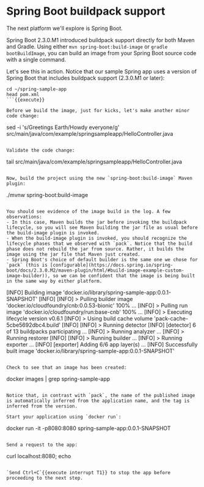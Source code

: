 # Spring Boot buildpack support

The next platform we'll explore is Spring Boot.
 
Spring Boot 2.3.0.M1 introduced buildpack support directly for both Maven and Gradle. Using either `mvn spring-boot:build-image` or `gradle bootBuildImage`, you can build an image from your Spring Boot source code with a single command.

Let's see this in action. Notice that our sample Spring app uses a version of Spring Boot that includes buildpack support (2.3.0.M1 or later): 
```
cd ~/spring-sample-app
head pom.xml 
```{{execute}}

Before we build the image, just for kicks, let's make another minor code change:
```
sed -i 's/Greetings Earth/Howdy everyone/g' src/main/java/com/example/springsampleapp/HelloController.java
```{{execute}}

Validate the code change:
```
tail src/main/java/com/example/springsampleapp/HelloController.java
```{{execute}}

Now, build the project using the new `spring-boot:build-image` Maven plugin:
```
./mvnw spring-boot:build-image
```{{execute}}

You should see evidence of the image build in the log. A few observations:
- In this case, Maven builds the jar before invoking the buildpack lifecycle, so you will see Maven building the jar file as usual before the build-image plugin is invoked. 
- When the build-image plugin is invoked, you should recognize the lifecycle phases that we observed with `pack`. Notice that the build phase does not rebuild the jar from source. Rather, it builds the image using the jar file that Maven just created.
- Spring Boot's choice of default builder is the same one we chose for `pack` (this is [configurable](https://docs.spring.io/spring-boot/docs/2.3.0.M2/maven-plugin/html/#build-image-example-custom-image-builder)), so we can be confident that the image is being built in the same way by either platform.
```
[INFO] Building image 'docker.io/library/spring-sample-app:0.0.1-SNAPSHOT'
[INFO]
[INFO]  > Pulling builder image 'docker.io/cloudfoundry/cnb:0.0.53-bionic' 100%
...
[INFO]  > Pulling run image 'docker.io/cloudfoundry/run:base-cnb' 100%
...
[INFO]  > Executing lifecycle version v0.6.1
[INFO]  > Using build cache volume 'pack-cache-5cbe5692dbc4.build'
[INFO]
[INFO]  > Running detector
[INFO]     [detector]    6 of 13 buildpacks participating
...
[INFO]  > Running analyzer
...
[INFO]  > Running restorer
[INFO]
[INFO]  > Running builder
...
[INFO]  > Running exporter
...
[INFO]     [exporter]    Adding 6/6 app layer(s)
...
[INFO] Successfully built image 'docker.io/library/spring-sample-app:0.0.1-SNAPSHOT'
```

Check to see that an image has been created:
```
docker images | grep spring-sample-app
```{{execute}}

Notice that, in contrast with `pack`, the name of the published image is automatically inferred from the application name, and the tag is inferred from the version.

Start your application using `docker run`:
```
docker run -it -p8080:8080 spring-sample-app:0.0.1-SNAPSHOT
```{{execute}}

Send a request to the app:
```
curl localhost:8080; echo
```{{execute T2}}

`Send Ctrl+C`{{execute interrupt T1}} to stop the app before proceeding to the next step.
